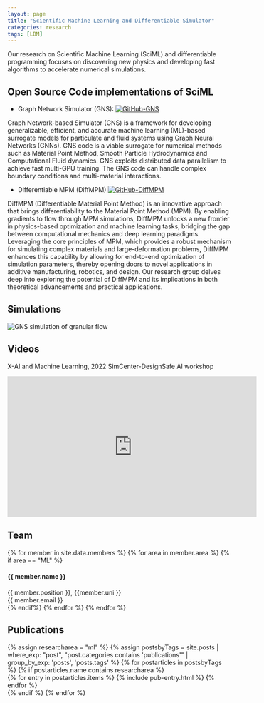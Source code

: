 ```yaml
---
layout: page
title: "Scientific Machine Learning and Differentiable Simulator"
categories: research
tags: [LBM]
---
```


Our research on Scientific Machine Learning (SciML) and differentiable programming focuses on discovering new physics and developing fast algorithms to accelerate numerical simulations.


## Open Source Code implementations of SciML
 
* Graph Network Simulator (GNS): [![GitHub-GNS](https://img.shields.io/badge/Open_in-GitHub-blue?logo=github)](https://www.github.com/geoelements/gns) 

Graph Network-based Simulator (GNS) is a framework for developing generalizable, efficient, and accurate machine learning (ML)-based surrogate models for particulate and fluid systems using Graph Neural Networks (GNNs). GNS code is a viable surrogate for numerical methods such as Material Point Method, Smooth Particle Hydrodynamics and Computational Fluid dynamics. GNS exploits distributed data parallelism to achieve fast multi-GPU training. The GNS code can handle complex boundary conditions and multi-material interactions.

* Differentiable MPM (DiffMPM) [![GitHub-DiffMPM](https://img.shields.io/badge/Open_in-GitHub-blue?logo=github)](https://www.github.com/geoelements/diffmpm) 

DiffMPM (Differentiable Material Point Method) is an innovative approach that brings differentiability to the Material Point Method (MPM). By enabling gradients to flow through MPM simulations, DiffMPM unlocks a new frontier in physics-based optimization and machine learning tasks, bridging the gap between computational mechanics and deep learning paradigms. Leveraging the core principles of MPM, which provides a robust mechanism for simulating complex materials and large-deformation problems, DiffMPM enhances this capability by allowing for end-to-end optimization of simulation parameters, thereby opening doors to novel applications in additive manufacturing, robotics, and design. Our research group delves deep into exploring the potential of DiffMPM and its implications in both theoretical advancements and practical applications.

## Simulations

![GNS simulation of granular flow](https://raw.githubusercontent.com/geoelements/gns/main/docs/img/rollout_0.gif)

## Videos
X-AI and Machine Learning, 2022 SimCenter-DesignSafe AI workshop
<iframe width="560" height="315" src="https://www.youtube.com/embed/NO8D_vyFzBE" title="YouTube video player" frameborder="0" allow="accelerometer; autoplay; clipboard-write; encrypted-media; gyroscope; picture-in-picture" allowfullscreen></iframe>

## Team
<!-- Team filled from _data/members.yaml-->
   <div class="team">
    {% for member in site.data.members %}
      {% for area in member.area %}
        {% if area == "ML" %}
          <div class="user">
            <div class="userimg" style="background-image:url('{{ site.baseurl }}/images/geoelements/team/{{ member.image }}')">
            </div>
            <h4>{{ member.name }}</h4>	
            {{ member.position }}, {{member.uni }}<br/>
	 <a h   ref="mailto:{{ member.email }}">{{ member.email }}</a>
          </div>
        {% endif%}
      {% endfor %}
    {% endfor %}
   </div>
<!-- End team -->

## Publications
<!-- Publications filled automatically -->
<div class="publications">
{% assign researcharea = "ml" %}
{% assign postsbyTags = site.posts | where_exp: "post", "post.categories contains 'publications'" |
group_by_exp:
'posts', 'posts.tags' %}
{% for postarticles in postsbyTags %}
  {% if postarticles.name contains researcharea %}
    <div class="entries-{{ page.entries_layout | default: 'list' }}">
    {% for entry in postarticles.items %}
      {% include pub-entry.html %}
    {% endfor %}
    </div>
  {% endif %}
{% endfor %}
</div>